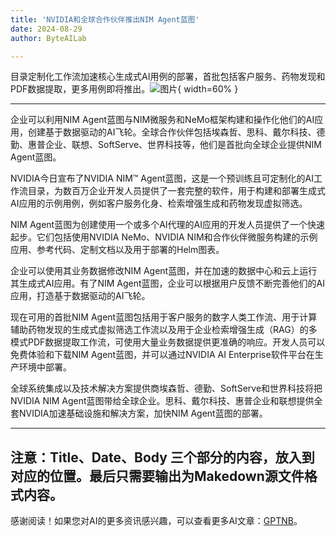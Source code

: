 ```yaml
---
title: 'NVIDIA和全球合作伙伴推出NIM Agent蓝图'
date: 2024-08-29
author: ByteAILab

---
```


目录定制化工作流加速核心生成式AI用例的部署，首批包括客户服务、药物发现和PDF数据提取，更多用例即将推出。![图片](https://ai-techpark.com/wp-content/uploads/2024/08/NVIDIA-an-960x540.jpg){ width=60% }

---
企业可以利用NIM Agent蓝图与NIM微服务和NeMo框架构建和操作化他们的AI应用，创建基于数据驱动的AI飞轮。全球合作伙伴包括埃森哲、思科、戴尔科技、德勤、惠普企业、联想、SoftServe、世界科技等，他们是首批向全球企业提供NIM Agent蓝图。

NVIDIA今日宣布了NVIDIA NIM™ Agent蓝图，这是一个预训练且可定制化的AI工作流目录，为数百万企业开发人员提供了一套完整的软件，用于构建和部署生成式AI应用的示例用例，例如客户服务化身、检索增强生成和药物发现虚拟筛选。

NIM Agent蓝图为创建使用一个或多个AI代理的AI应用的开发人员提供了一个快速起步。它们包括使用NVIDIA NeMo、NVIDIA NIM和合作伙伴微服务构建的示例应用、参考代码、定制文档以及用于部署的Helm图表。

企业可以使用其业务数据修改NIM Agent蓝图，并在加速的数据中心和云上运行其生成式AI应用。有了NIM Agent蓝图，企业可以根据用户反馈不断完善他们的AI应用，打造基于数据驱动的AI飞轮。

现在可用的首批NIM Agent蓝图包括用于客户服务的数字人类工作流、用于计算辅助药物发现的生成式虚拟筛选工作流以及用于企业检索增强生成（RAG）的多模式PDF数据提取工作流，可使用大量业务数据提供更准确的响应。开发人员可以免费体验和下载NIM Agent蓝图，并可以通过NVIDIA AI Enterprise软件平台在生产环境中部署。

全球系统集成以及技术解决方案提供商埃森哲、德勤、SoftServe和世界科技将把NVIDIA NIM Agent蓝图带给全球企业。思科、戴尔科技、惠普企业和联想提供全套NVIDIA加速基础设施和解决方案，加快NIM Agent蓝图的部署。

---

注意：Title、Date、Body 三个部分的内容，放入到对应的位置。最后只需要输出为Makedown源文件格式内容。
---
感谢阅读！如果您对AI的更多资讯感兴趣，可以查看更多AI文章：[GPTNB](https://gptnb.com)。